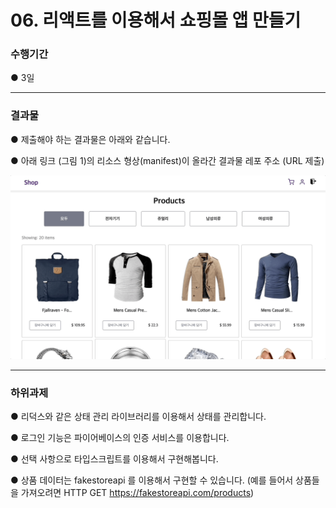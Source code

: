 # 06. 리액트를 이용해서 쇼핑몰 앱 만들기

### 수행기간

● 3일

---

### 결과물

● 제출해야 하는 결과물은 아래와 같습니다.

● 아래 링크 (그림 1)의 리소스 형상(manifest)이 올라간 결과물 레포 주소 (URL 제출)

![ref_img](./src/img/project_ref_img.gif)

---

### 하위과제

● 리덕스와 같은 상태 관리 라이브러리를 이용해서 상태를 관리합니다.

● 로그인 기능은 파이어베이스의 인증 서비스를 이용합니다.

● 선택 사항으로 타입스크립트를 이용해서 구현해봅니다.

● 상품 데이터는 fakestoreapi 를 이용해서 구현할 수 있습니다. (예를 들어서 상품들을 가져오려면 HTTP GET  https://fakestoreapi.com/products)